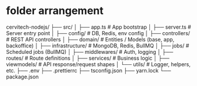 # folder arrangement 
cervitech-nodejs/
├── src/
│   ├── app.ts                    # App bootstrap
│   ├── server.ts                 # Server entry point
│   ├── config/                   # DB, Redis, env config
│   ├── controllers/             # REST API controllers
│   ├── domain/                  # Entities / Models (base, app, backoffice)
│   ├── infrastructure/          # MongoDB, Redis, BullMQ
│   ├── jobs/                    # Scheduled jobs (BullMQ)
│   ├── middlewares/            # Auth, logging
│   ├── routes/                 # Route definitions
│   ├── services/               # Business logic
│   ├── viewmodels/             # API response/request shapes
│   └── utils/                  # Logger, helpers, etc.
├── .env
├── .prettierrc
├── tsconfig.json
├── yarn.lock
└── package.json
